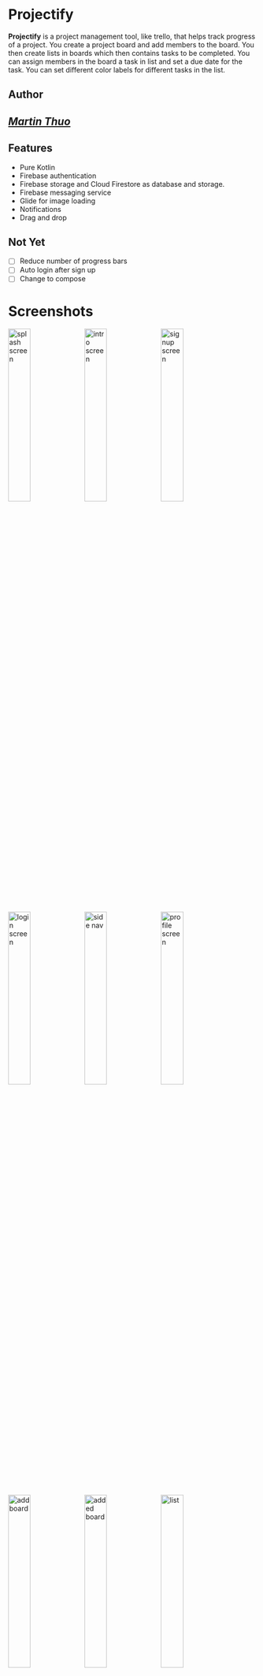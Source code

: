 # Projectify

**Projectify** is a project management tool, like trello, that helps track progress of a project.
You create a project board and add members to the board. You then create lists in boards which then contains tasks to be completed.
You can assign members in the board a task in list and set a due date for the task. You can set different color labels for different tasks in the list.

## Author
## *[Martin Thuo](https://twitter.com/mertoenjosh)*

## Features
- Pure Kotlin
- Firebase authentication
- Firebase storage and Cloud Firestore as database and storage.
- Firebase messaging service
- Glide for image loading
- Notifications
- Drag and drop

## Not Yet
- [ ] Reduce number of progress bars
- [ ] Auto login after sign up
- [ ] Change to compose

# Screenshots

<img src="https://user-images.githubusercontent.com/60392385/185985522-af68e975-f8f0-45bd-abc7-5dd604b706d7.jpg" alt="splash screen" width=30% height=30%> <img src="https://user-images.githubusercontent.com/60392385/185985898-4995f453-1e9b-43e7-ad13-82276af43726.jpg" alt="intro screen" width=30% height=30%> <img src="https://user-images.githubusercontent.com/60392385/185986030-9be67e8d-f23f-4ec2-8f34-56367a367f89.jpg" alt="signup screen" width=30% height=30%>

 <img src="https://user-images.githubusercontent.com/60392385/185986297-21b415f0-8bef-4033-bbc3-eba2b642bf79.jpg" alt="login screen" width=30% height=30%>  <img src="https://user-images.githubusercontent.com/60392385/185986341-bf19a583-dcdf-42b4-b13c-7ba506be67bc.jpg" alt="side nav" width=30% height=30%>  <img src="https://user-images.githubusercontent.com/60392385/185986362-978523c2-d3f5-4618-be6a-ed0538e21c9f.jpg" alt="profile screen" width=30% height=30%>
 
 <img src="https://user-images.githubusercontent.com/60392385/185986385-d3b30963-e9ba-496d-8a87-b85627daa741.jpg" alt="add board" width=30% height=30%> <img src="https://user-images.githubusercontent.com/60392385/185986400-237458f5-4ab2-4462-937a-681f16c0b016.jpg" alt="added board" width=30% height=30%> <img src="https://user-images.githubusercontent.com/60392385/185986421-585b49c9-60f6-4ba4-8ee0-5fef8208450b.jpg" alt="list" width=30% height=30%>
 
 <img src="https://user-images.githubusercontent.com/60392385/185986444-0b93ec9b-8a9d-454e-aff6-6fa6c4179fb5.jpg" alt="tasks" width=30% height=30%> <img src="https://user-images.githubusercontent.com/60392385/185986458-9af8f82d-a1e3-4fe6-a510-fa50892fa4b5.jpg" alt="members" width=30% height=30%>
